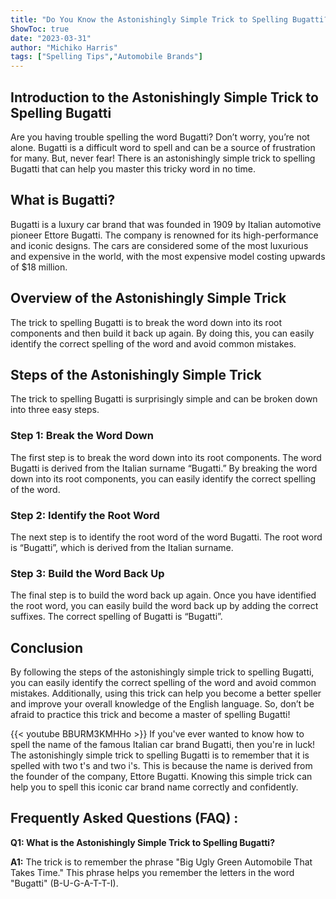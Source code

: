 ```yaml
---
title: "Do You Know the Astonishingly Simple Trick to Spelling Bugatti?"
ShowToc: true 
date: "2023-03-31"
author: "Michiko Harris" 
tags: ["Spelling Tips","Automobile Brands"]
---
```

## Introduction to the Astonishingly Simple Trick to Spelling Bugatti 
Are you having trouble spelling the word Bugatti? Don’t worry, you’re not alone. Bugatti is a difficult word to spell and can be a source of frustration for many. But, never fear! There is an astonishingly simple trick to spelling Bugatti that can help you master this tricky word in no time. 

## What is Bugatti?
Bugatti is a luxury car brand that was founded in 1909 by Italian automotive pioneer Ettore Bugatti. The company is renowned for its high-performance and iconic designs. The cars are considered some of the most luxurious and expensive in the world, with the most expensive model costing upwards of $18 million. 

## Overview of the Astonishingly Simple Trick
The trick to spelling Bugatti is to break the word down into its root components and then build it back up again. By doing this, you can easily identify the correct spelling of the word and avoid common mistakes. 

## Steps of the Astonishingly Simple Trick
The trick to spelling Bugatti is surprisingly simple and can be broken down into three easy steps. 

### Step 1: Break the Word Down
The first step is to break the word down into its root components. The word Bugatti is derived from the Italian surname “Bugatti.” By breaking the word down into its root components, you can easily identify the correct spelling of the word. 

### Step 2: Identify the Root Word
The next step is to identify the root word of the word Bugatti. The root word is “Bugatti”, which is derived from the Italian surname. 

### Step 3: Build the Word Back Up
The final step is to build the word back up again. Once you have identified the root word, you can easily build the word back up by adding the correct suffixes. The correct spelling of Bugatti is “Bugatti”. 

## Conclusion 
By following the steps of the astonishingly simple trick to spelling Bugatti, you can easily identify the correct spelling of the word and avoid common mistakes. Additionally, using this trick can help you become a better speller and improve your overall knowledge of the English language. So, don’t be afraid to practice this trick and become a master of spelling Bugatti!

{{< youtube BBURM3KMHHo >}} 
If you've ever wanted to know how to spell the name of the famous Italian car brand Bugatti, then you're in luck! The astonishingly simple trick to spelling Bugatti is to remember that it is spelled with two t's and two i's. This is because the name is derived from the founder of the company, Ettore Bugatti. Knowing this simple trick can help you to spell this iconic car brand name correctly and confidently.

## Frequently Asked Questions (FAQ) :
**Q1: What is the Astonishingly Simple Trick to Spelling Bugatti?**

**A1:** The trick is to remember the phrase "Big Ugly Green Automobile That Takes Time." This phrase helps you remember the letters in the word "Bugatti" (B-U-G-A-T-T-I).





